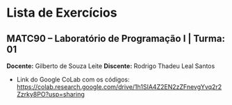 # **Lista de Exercícios**

## MATC90 – Laboratório de Programação I | Turma: 01
**Docente:** Gilberto de Souza Leite
**Discente:** Rodrigo Thadeu Leal Santos

- Link do Google CoLab com os códigos: https://colab.research.google.com/drive/1h1SIA4Z2EN2zZFnevgYvq2r2Zzrky8PO?usp=sharing
